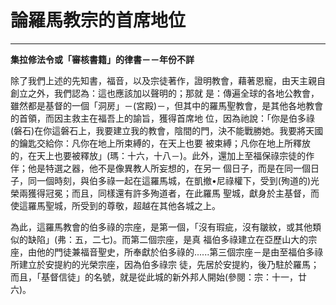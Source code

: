 # 論羅馬教宗的首席地位


****

**集拉修法令或「審核書籍」的律書－－年份不詳**





除了我們上述的先知書，福音，以及宗徒著作，證明教會，藉著恩寵，由天主親自創立之外，我們認為：這也應該加以聲明的；那就
是：傳遍全球的各地公教會，雖然都是基督的一個「洞房」－(宮殿)－，但其中的羅馬聖教會，是其他各地教會的首領，而因主救主在福吾上的諭旨，獲得首席地
位，因為祂說：「你是伯多祿(磐石)在你這磐石上，我要建立我的教會，陰間的門，決不能戰勝她。我要將天國的鑰匙交給你：凡你在地上所束縛的，在天上也要
被束縛；凡你在地上所釋放的，在天上也要被釋放」(瑪：十六，十八－)。此外，還加上至福保祿宗徒的作伴；他是特選之器，他不是像異教人所妄想的，在另一
個日子，而是在同一個日子，同一個時刻，與伯多祿一起在這羅馬城，在凱撤•尼祿權下，受到(殉道的)光榮兩獲得冠冕；而且，同樣還有許多殉道者，在此羅馬
聖城，獻身於主基督，而使這羅馬聖城，所受到的尊敬，超越在其他各城之上。

為此，這羅馬教會的伯多祿的宗座，是第一個，「沒有瑕疵，沒有皺紋，或其他類似的缺陷」(弗：五，二七)。而第二個宗座，是真
福伯多祿建立在亞歷山大的宗座，由他的門徒兼福音聖史，所奉獻於伯多祿的......第三個宗座－是由至福伯多祿所建立於安提約的光榮宗座，因為伯多祿宗
徒，先居於安提約，後乃駐於羅馬；而且，「基督信徒」的名號，就是從此城的新外邦人開始(參閱：宗：十一，廿六)。

